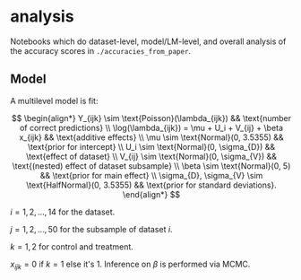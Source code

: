 # analysis

Notebooks which do dataset-level, model/LM-level, and overall analysis of the accuracy
scores in `./accuracies_from_paper`.


## Model

A multilevel model is fit:

$$
\begin{align*}
Y_{ijk} \sim \text{Poisson}(\lambda_{ijk}) && \text{number of correct predictions} \\
\log(\lambda_{ijk}) = \mu + U_i + V_{ij} + \beta x_{ijk} && \text{additive effects} \\
\mu \sim \text{Normal}(0, 3.5355) && \text{prior for intercept} \\
U_i \sim \text{Normal}(0, \sigma_{D}) && \text{effect of dataset} \\
V_{ij} \sim \text{Normal}(0, \sigma_{V}) && \text{(nested) effect of dataset subsample} \\
\beta \sim \text{Normal}(0, 5) && \text{prior for main effect} \\
\sigma_{D}, \sigma_{V} \sim \text{HalfNormal}(0, 3.5355) && \text{prior for standard deviations}.
\end{align*}
$$

$i = 1, 2, \dots, 14$ for the dataset.

$j = 1, 2, \dots, 50$ for the subsample of dataset $i$.

$k = 1, 2$ for control and treatment.

$x_{ijk} = 0$ if $k = 1$ else it's $1$. Inference on $\beta$ is performed via MCMC.
